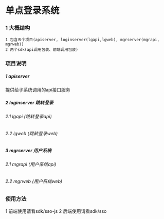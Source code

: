 # 单点登录系统

### 1 大概结构
```
1 包含五个项目(apiserver, loginserver(lgapi,lgweb), mgrserver(mgrapi, mgrweb))
2 两个sdk(api调用包装、前端调用包装)
```

### 项目说明

##### 1 apiserver 
提供给子系统调用的api接口服务

##### 2 loginserver 跳转登录
###### 2.1 lgapi (跳转登录api)
###### 2.2 lgweb (跳转登录web)

##### 3 mgrserver 用户系统
###### 2.1 mgrapi (用户系统api)
###### 2.2 mgrweb (用户系统web)

### 使用方法
1 前端使用请看sdk/sso-js
2 后端使用请看sdk/sso
